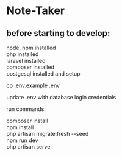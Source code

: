 # Note-Taker

## before starting to develop:

node, npm installed  
php installed  
laravel installed  
composer installed  
postgesql installed and setup  

cp .env.example .env  

update .env with database login credentials  

run commands:  

composer install  
npm install  
php artisan migrate:fresh --seed  
npm run dev  
php artisan serve  
